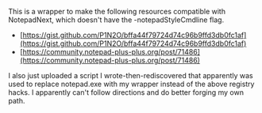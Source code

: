 This is a wrapper to make the following resources compatible with NotepadNext, which doesn't have the -notepadStyleCmdline flag.

- [https://gist.github.com/P1N2O/bffa44f79724d74c96b9ffd3db0fc1af](https://gist.github.com/P1N2O/bffa44f79724d74c96b9ffd3db0fc1af)
- [https://community.notepad-plus-plus.org/post/71486](https://community.notepad-plus-plus.org/post/71486)

I also just uploaded a script I wrote-then-rediscovered that apparently was used to replace notepad.exe with my wrapper instead of the above registry hacks. I apparently can't follow directions and do better forging my own path.
